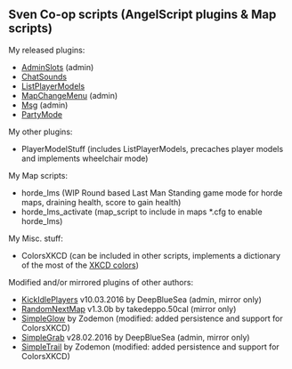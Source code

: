 ## Sven Co-op scripts (AngelScript plugins & Map scripts)

My released plugins:
* [AdminSlots](http://forums.svencoop.com/showthread.php/43592-AdminSlots-Slot-reservation-for-players-listed-in-admins-txt) (admin)
* [ChatSounds](http://forums.svencoop.com/showthread.php/43467-Chat-Sounds)
* [ListPlayerModels](http://forums.svencoop.com/showthread.php/43751-ListPlayerModels)
* [MapChangeMenu](http://forums.svencoop.com/showthread.php/43596-MapChangeMenu-(admin-only)) (admin)
* [Msg](http://forums.svencoop.com/showthread.php/43537-Msg-(Very-simple-plugin-to-display-a-message-every-x-seconds)) (admin)
* [PartyMode](http://forums.svencoop.com/showthread.php/43872-Party-Mode)

My other plugins:
* PlayerModelStuff (includes ListPlayerModels, precaches player models and implements wheelchair mode)

My Map scripts:
* horde_lms (WIP Round based Last Man Standing game mode for horde maps, draining health, score to gain health)
* horde_lms_activate (map_script to include in maps *.cfg to enable horde_lms)

My Misc. stuff:
* ColorsXKCD (can be included in other scripts, implements a dictionary of the most of the [XKCD colors](https://xkcd.com/color/rgb/))

Modified and/or mirrored plugins of other authors:
* [KickIdlePlayers](http://forums.svencoop.com/showthread.php/43468-Kicke-Idle-(AFK)-Players) v10.03.2016 by DeepBlueSea (admin, mirror only)
* [RandomNextMap](http://forums.svencoop.com/showthread.php/43568-Plugin-Random-Nextmap) v1.3.0b by takedeppo.50cal (mirror only)
* [SimpleGlow](http://forums.svencoop.com/showthread.php/42862-Plugin-Simple-glow) by Zodemon (modified: added persistence and support for ColorsXKCD)
* [SimpleGrab](http://forums.svencoop.com/showthread.php/43021-Simple-Grab-Plugin-for-Admins) v28.02.2016 by DeepBlueSea (admin, mirror only)
* [SimpleTrail](http://forums.svencoop.com/showthread.php/42867-Plugin-Simple-trail) by Zodemon (modified: added persistence and support for ColorsXKCD)
